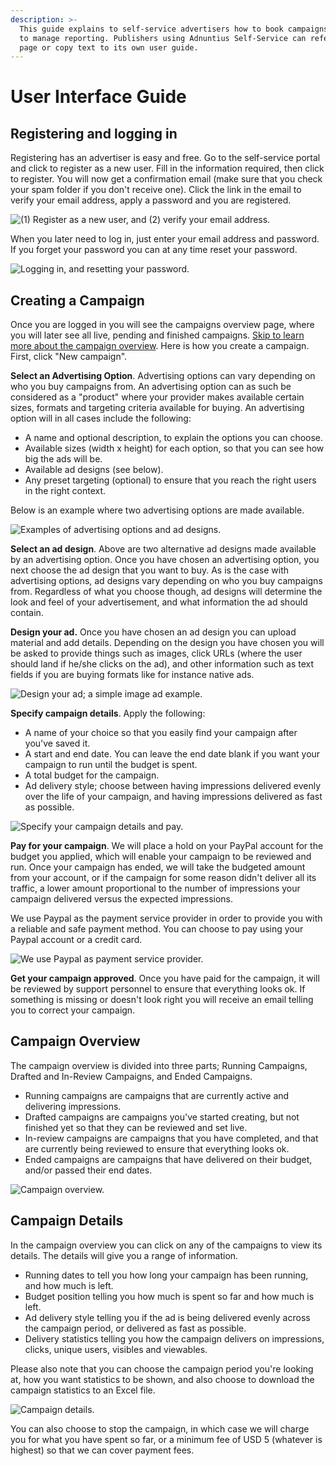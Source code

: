 ```yaml
---
description: >-
  This guide explains to self-service advertisers how to book campaigns, and how
  to manage reporting. Publishers using Adnuntius Self-Service can refer to this
  page or copy text to its own user guide.
---
```


# User Interface Guide

## Registering and logging in

Registering has an advertiser is easy and free. Go to the self-service portal and click to register as a new user. Fill in the information required, then click to register. You will now get a confirmation email \(make sure that you check your spam folder if you don't receive one\). Click the link in the email to verify your email address, apply a password and you are registered. 

![\(1\) Register as a new user, and \(2\) verify your email address.](../../.gitbook/assets/ss-registration-process.png)

When you later need to log in, just enter your email address and password. If you forget your password you can at any time reset your password.

![Logging in, and resetting your password.](../../.gitbook/assets/ss-login%20%281%29.png)

## Creating a Campaign

Once you are logged in you will see the campaigns overview page, where you will later see all live, pending and finished campaigns. [Skip to learn more about the campaign overview](https://docs.adnuntius.com/onboarding-guides/adnuntius-self-service/user-interface-guide#campaign-overview). Here is how you create a campaign. First, click "New campaign".

**Select an Advertising Option**. Advertising options can vary depending on who you buy campaigns from. An advertising option can as such be considered as a "product" where your provider makes available certain sizes, formats and targeting criteria available for buying. An advertising option will in all cases include the following: 

* A name and optional description, to explain the options you can choose. 
* Available sizes \(width x height\) for each option, so that you can see how big the ads will be. 
* Available ad designs \(see below\). 
* Any preset targeting \(optional\) to ensure that you reach the right users in the right context.

Below is an example where two advertising options are made available.

![Examples of advertising options and ad designs.](../../.gitbook/assets/ss-ad-options-and-designs.png)

**Select an ad design**. Above are two alternative ad designs made available by an advertising option. Once you have chosen an advertising option, you next choose the ad design that you want to buy. As is the case with advertising options, ad designs vary depending on who you buy campaigns from. Regardless of what you choose though, ad designs will determine the look and feel of your advertisement, and what information the ad should contain. 

**Design your ad.** Once you have chosen an ad design you can upload material and add details. Depending on the design you have chosen you will be asked to provide things such as images, click URLs \(where the user should land if he/she clicks on the ad\), and other information such as text fields if you are buying formats like for instance native ads. 

![Design your ad; a simple image ad example.](../../.gitbook/assets/design-your-ad.png)

**Specify campaign details**. Apply the following: 

* A name of your choice so that you easily find your campaign after you've saved it. 
* A start and end date. You can leave the end date blank if you want your campaign to run until the budget is spent. 
* A total budget for the campaign.
* Ad delivery style; choose between having impressions delivered evenly over the life of your campaign, and having impressions delivered as fast as possible. 

![Specify your campaign details and pay.](../../.gitbook/assets/specify-campaign-details.png)

**Pay for your campaign**. We will place a hold on your PayPal account for the budget you applied, which will enable your campaign to be reviewed and run. Once your campaign has ended, we will take the budgeted amount from your account, or if the campaign for some reason didn't deliver all its traffic, a lower amount proportional to the number of impressions your campaign delivered versus the expected impressions.

We use Paypal as the payment service provider in order to provide you with a reliable and safe payment method. You can choose to pay using your Paypal account or a credit card. 

![We use Paypal as payment service provider.](../../.gitbook/assets/paypal.png)

**Get your campaign approved**. Once you have paid for the campaign, it will be reviewed by support personnel to ensure that everything looks ok. If something is missing or doesn't look right you will receive an email telling you to correct your campaign.

## Campaign Overview

The campaign overview is divided into three parts; Running Campaigns, Drafted and In-Review Campaigns, and Ended Campaigns.

* Running campaigns are campaigns that are currently active and delivering impressions. 
* Drafted campaigns are campaigns you've started creating, but not finished yet so that they can be reviewed and set live. 
* In-review campaigns are campaigns that you have completed, and that are currently being reviewed to ensure that everything looks ok. 
* Ended campaigns are campaigns that have delivered on their budget, and/or passed their end dates. 

![Campaign overview.](../../.gitbook/assets/campaign-overview.png)

## Campaign Details

In the campaign overview you can click on any of the campaigns to view its details. The details will give you a range of information.

* Running dates to tell you how long your campaign has been running, and how much is left. 
* Budget position telling you how much is spent so far and how much is left. 
* Ad delivery style telling you if the ad is being delivered evenly across the campaign period, or delivered as fast as possible. 
* Delivery statistics telling you how the campaign delivers on impressions, clicks, unique users, visibles and viewables. 

Please also note that you can choose the campaign period you're looking at, how you want statistics to be shown, and also choose to download the campaign statistics to an Excel file.

![Campaign details.](../../.gitbook/assets/campaign-details.png)

You can also choose to stop the campaign, in which case we will charge you for what you have spent so far, or a minimum fee of USD 5 \(whatever is highest\) so that we can cover payment fees. 

